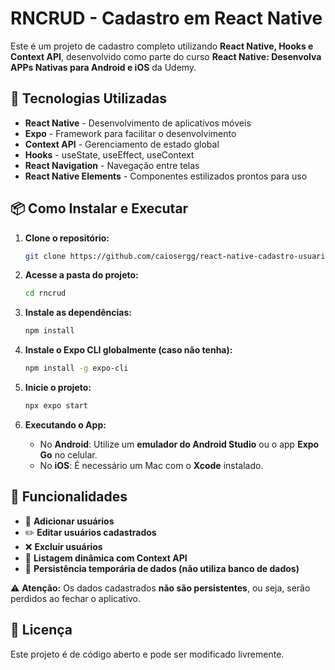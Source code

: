# RNCRUD - Cadastro em React Native

Este é um projeto de cadastro completo utilizando **React Native, Hooks e Context API**, desenvolvido como parte do curso **React Native: Desenvolva APPs Nativas para Android e iOS** da Udemy.

## 🚀 Tecnologias Utilizadas

- **React Native** - Desenvolvimento de aplicativos móveis
- **Expo** - Framework para facilitar o desenvolvimento
- **Context API** - Gerenciamento de estado global
- **Hooks** - useState, useEffect, useContext
- **React Navigation** - Navegação entre telas
- **React Native Elements** - Componentes estilizados prontos para uso

## 📦 Como Instalar e Executar

1. **Clone o repositório:**
   ```sh
   git clone https://github.com/caiosergg/react-native-cadastro-usuarios.git
   ```

2. **Acesse a pasta do projeto:**
   ```sh
   cd rncrud
   ```

3. **Instale as dependências:**
   ```sh
   npm install
   ```

4. **Instale o Expo CLI globalmente (caso não tenha):**
   ```sh
   npm install -g expo-cli
   ```

5. **Inicie o projeto:**
   ```sh
   npx expo start
   ```

6. **Executando o App:**
   - No **Android**: Utilize um **emulador do Android Studio** ou o app **Expo Go** no celular.
   - No **iOS**: É necessário um Mac com o **Xcode** instalado.

## 📌 Funcionalidades

- 📝 **Adicionar usuários**
- ✏️ **Editar usuários cadastrados**
- ❌ **Excluir usuários**
- 📄 **Listagem dinâmica com Context API**
- 🔄 **Persistência temporária de dados (não utiliza banco de dados)**

⚠ **Atenção:** Os dados cadastrados **não são persistentes**, ou seja, serão perdidos ao fechar o aplicativo.

## 📜 Licença

Este projeto é de código aberto e pode ser modificado livremente.
